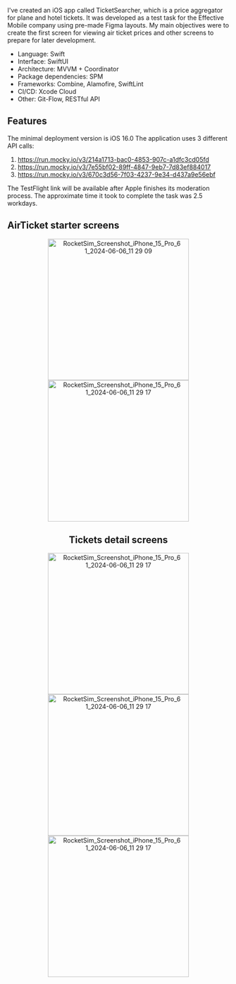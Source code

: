 I've created an iOS app called TicketSearcher, which is a price aggregator for plane and hotel tickets. It was developed as a test task for the Effective Mobile company using pre-made Figma layouts. My main objectives were to create the first screen for viewing air ticket prices and other screens to prepare for later development.

- Language: Swift
- Interface: SwiftUI
- Architecture: MVVM + Coordinator
- Package dependencies: SPM
- Frameworks: ﻿Combine, Alamofire, SwiftLint
- CI/CD: Xcode Cloud
- Other: Git-Flow, RESTful API

## Features
The minimal deployment version is iOS 16.0
The application uses 3 different API calls:
1. https://run.mocky.io/v3/214a1713-bac0-4853-907c-a1dfc3cd05fd
2. https://run.mocky.io/v3/7e55bf02-89ff-4847-9eb7-7d83ef884017
3. https://run.mocky.io/v3/670c3d56-7f03-4237-9e34-d437a9e56ebf

The TestFlight link will be available after Apple finishes its moderation process.
The approximate time it took to complete the task was 2.5 workdays.

## AirTicket starter screens
<center>
<img src="https://github.com/roman-sundurov/TicketSearcher/assets/68818066/26a2b4ac-c84d-4dfd-a34a-29ffc43e1e14" alt="RocketSim_Screenshot_iPhone_15_Pro_6 1_2024-06-06_11 29 09" width="320px">
<img src="https://github.com/roman-sundurov/TicketSearcher/assets/68818066/02fb0746-60f5-4b86-bdcc-c3c512d3a84b" alt="RocketSim_Screenshot_iPhone_15_Pro_6 1_2024-06-06_11 29 17" width="320px">

## Tickets detail screens
<img src="https://github.com/roman-sundurov/TicketSearcher/assets/68818066/f9f2afe0-d808-443f-872f-7c77559d0cdf" alt="RocketSim_Screenshot_iPhone_15_Pro_6 1_2024-06-06_11 29 17" width="320px">
<img src="https://github.com/roman-sundurov/TicketSearcher/assets/68818066/198137e3-be2b-434c-9f94-b30b979b56fb" alt="RocketSim_Screenshot_iPhone_15_Pro_6 1_2024-06-06_11 29 17" width="320px">
<img src="https://github.com/roman-sundurov/TicketSearcher/assets/68818066/dcecd869-fdd8-455a-ad0b-9269a1fd303a" alt="RocketSim_Screenshot_iPhone_15_Pro_6 1_2024-06-06_11 29 17" width="320px">
